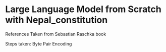 # Large Language Model from Scratch with Nepal_constitution

References Taken  from Sebastian Raschka book


Steps taken:
Byte Pair Encoding

